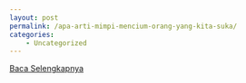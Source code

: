 ```yaml
---
layout: post
permalink: /apa-arti-mimpi-mencium-orang-yang-kita-suka/
categories:
    - Uncategorized
---
```


[Baca Selengkapnya](/01)